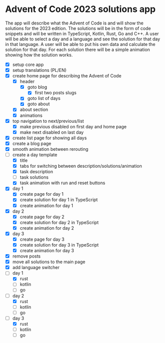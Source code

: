 # Advent of Code 2023 solutions app

The app will describe what the Advent of Code is and will show the solutions for the 2023 edition.
The solutions will be in the form of code snippets and will be written in TypeScript, Kotlin, Rust, Go and C++.
A user will be able to select a day and a language and see the solution for that day in that language.
A user will be able to put his own data and calculate the solution for that day.
For each solution there will be a simple animation showing how the solution works.

- [x] setup core app
- [x] setup translations (PL/EN)
- [x] create home page for describing the Advent of Code
  - [x] header
    - [x] goto blog
      - [x] first two posts slugs
    - [x] goto list of days
    - [x] goto about
  - [x] about section
  - [x] animations
- [x] top navigation to next/previous/list
  - [x] make previous disabled on first day and home page
  - [x] make next disabled on last day
- [x] create list page for showing all days
- [x] create a blog page
- [x] smooth animation between rerouting
- [ ] create a day template
  - [x] title
  - [x] tabs for switching between description/solutions/animation
  - [x] task description
  - [ ] task solutions
  - [x] task animation with run and reset buttons
- [x] day 1
  - [x] create page for day 1
  - [x] create solution for day 1 in TypeScript
  - [x] create animation for day 1
- [x] day 2
  - [x] create page for day 2
  - [x] create solution for day 2 in TypeScript
  - [x] create animation for day 2
- [x] day 3
  - [x] create page for day 3
  - [x] create solution for day 3 in TypeScript
  - [x] create animation for day 3
- [x] remove posts
- [x] move all solutions to the main page
- [x] add language switcher
- [ ] day 1
  - [x] rust
  - [ ] kotlin
  - [ ] go
- [ ] day 2
  - [x] rust
  - [ ] kotlin
  - [ ] go
- [ ] day 3
  - [x] rust
  - [ ] kotlin
  - [ ] go
